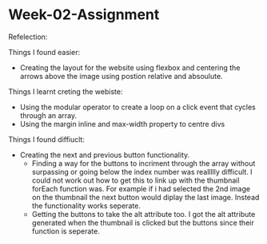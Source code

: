 # Week-02-Assignment

Refelection:

Things I found easier:

- Creating the layout for the website using flexbox and centering the arrows above the image using postion relative and absoulute.

Things I learnt creting the webiste:

- Using the modular operator to create a loop on a click event that cycles through an array.
- Using the margin inline and max-width property to centre divs

Things I found diffiuclt:

- Creating the next and previous button functionality.
  - Finding a way for the buttons to incriment through the array without surpassing or going below the index number was reallllly difficult. I could not work out how to get this to link up with the thumbnail forEach function was. For example if i had selected the 2nd image on the thumbnail the next button would diplay the last image. Instead the functionality works seperate.
  - Getting the buttons to take the alt attribute too. I got the alt attribute generated when the thumbnail is clicked but the buttons since their function is seperate.

